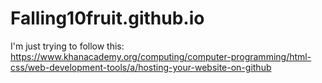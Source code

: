 # Falling10fruit.github.io
I'm just trying to follow this: https://www.khanacademy.org/computing/computer-programming/html-css/web-development-tools/a/hosting-your-website-on-github
